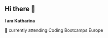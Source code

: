 ## __Hi there__ :raising_hand:
 **I am Katharina**

:seedling: currently attending Coding Bootcamps Europe
